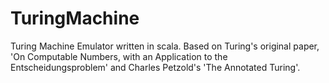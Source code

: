 # TuringMachine
Turing Machine Emulator written in scala. Based on Turing's original paper, 'On Computable Numbers, with an Application to the Entscheidungsproblem' and Charles Petzold's 'The Annotated Turing'.

